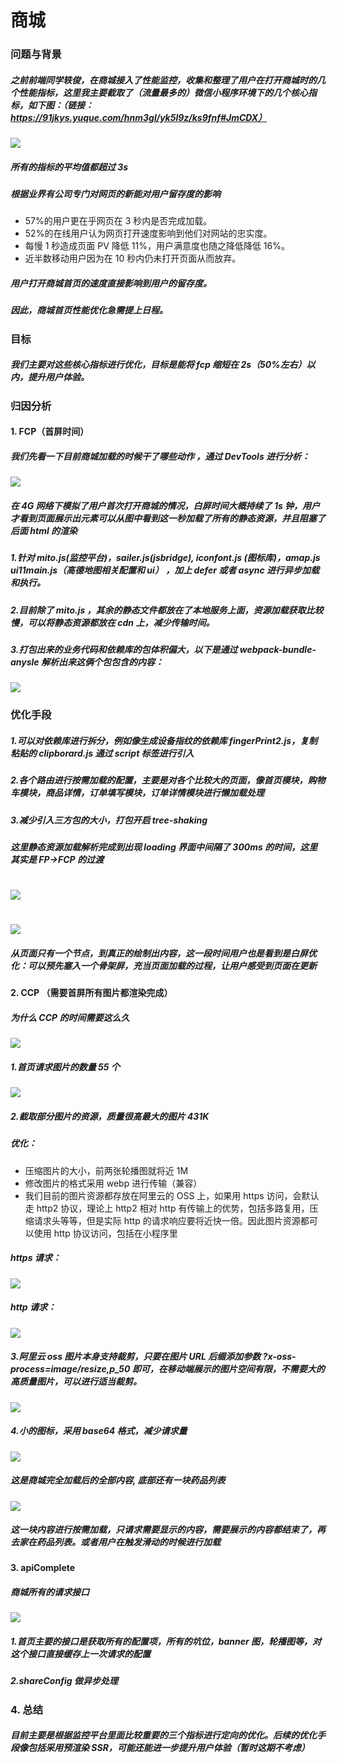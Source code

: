 # 商城

### 问题与背景

##### 之前前端同学轶俊，在商城接入了性能监控，收集和整理了用户在打开商城时的几个性能指标，这里我主要截取了（流量最多的）微信小程序环境下的几个核心指标，如下图：（链接：https://91jkys.yuque.com/hnm3gl/yk5l9z/ks9fnf#JmCDX）

![](https://tva1.sinaimg.cn/large/e6c9d24ely1h0kyrf1vjfj20o006a3yt.jpg)

##### 所有的指标的平均值都超过 3s

##### 根据业界有公司专门对网页的新能对用户留存度的影响

- 57%的用户更在乎网页在 3 秒内是否完成加载。
- 52%的在线用户认为网页打开速度影响到他们对网站的忠实度。
- 每慢 1 秒造成页面 PV 降低 11%，用户满意度也随之降低降低 16%。
- 近半数移动用户因为在 10 秒内仍未打开页面从而放弃。

##### 用户打开商城首页的速度直接影响到用户的留存度。

##### 因此，商城首页性能优化急需提上日程。

### 目标

##### 我们主要对这些核心指标进行优化，目标是能将 fcp 缩短在 2s（50%左右）以内，提升用户体验。

### 归因分析

#### 1. FCP（首屏时间）

##### 我们先看一下目前商城加载的时候干了哪些动作 ，通过 DevTools 进行分析：

![](https://tva1.sinaimg.cn/large/e6c9d24ely1h0kyqejp1vj20ku05hgmb.jpg)

##### 在 4G 网络下模拟了用户首次打开商城的情况，白屏时间大概持续了 1s 钟，用户才看到页面展示出元素可以从图中看到这一秒加载了所有的静态资源，并且阻塞了后面 html 的渲染

##### 1.针对 mito.js(监控平台)，sailer.js(jsbridge), iconfont.js (图标库)，amap.js ui11main.js（高德地图相关配置和 ui） ，加上 defer 或者 async 进行异步加载和执行。

##### 2.目前除了 mito.js ，其余的静态文件都放在了本地服务上面，资源加载获取比较慢，可以将静态资源都放在 cdn 上，减少传输时间。

##### 3.打包出来的业务代码和依赖库的包体积偏大，以下是通过 webpack-bundle-anysle 解析出来这俩个包包含的内容：

![](https://tva1.sinaimg.cn/large/e6c9d24ely1h0kyr3zap1j20ku0anmyn.jpg)

### 优化手段

##### 1.可以对依赖库进行拆分，例如像生成设备指纹的依赖库 fingerPrint2.js，复制粘贴的 clipborard.js 通过 script 标签进行引入

##### 2.各个路由进行按需加载的配置，主要是对各个比较大的页面，像首页模块，购物车模块，商品详情，订单填写模块，订单详情模块进行懒加载处理

##### 3.减少引入三方包的大小，打包开启 tree-shaking

##### 这里静态资源加载解析完成到出现 loading 界面中间隔了 300ms 的时间，这里其实是 FP->FCP 的过渡

# ![](https://tva1.sinaimg.cn/large/e6c9d24ely1h0kyrwvxgfj20ku0ox76x.jpg)

# ![](https://tva1.sinaimg.cn/large/e6c9d24ely1h0kys66s12j20lo067t9j.jpg)

##### 从页面只有一个节点，到真正的绘制出内容，这一段时间用户也是看到是白屏优化：可以预先塞入一个骨架屏，充当页面加载的过程，让用户感受到页面在更新

#### 2. CCP （需要首屏所有图片都渲染完成）

##### 为什么 CCP 的时间需要这么久

![](https://tva1.sinaimg.cn/large/e6c9d24ely1h0kysokonnj20ku08eaau.jpg)

##### 1.首页请求图片的数量 55 个

![](https://tva1.sinaimg.cn/large/e6c9d24ely1h0kyu2j1syj20ki0m8763.jpg)

##### 2.截取部分图片的资源，质量很高最大的图片 431K

##### 优化：

- 压缩图片的大小，前两张轮播图就将近 1M
- 修改图片的格式采用 webp 进行传输（兼容）
- 我们目前的图片资源都存放在阿里云的 OSS 上，如果用 https 访问，会默认走 http2 协议，理论上 http2 相对 http 有传输上的优势，包括多路复用，压缩请求头等等，但是实际 http 的请求响应要将近快一倍。因此图片资源都可以使用 http 协议访问，包括在小程序里

##### https 请求：

![](https://tva1.sinaimg.cn/large/e6c9d24ely1h0kyvbx7rtj20xd03pgme.jpg)

##### http 请求：

![](https://tva1.sinaimg.cn/large/e6c9d24ely1h0kyuybmufj20yt03d750.jpg)

##### 3.阿里云 oss 图片本身支持裁剪，只要在图片 URL 后缀添加参数 ?x-oss-process=image/resize,p_50 即可，在移动端展示的图片空间有限，不需要大的高质量图片，可以进行适当裁剪。

![](https://tva1.sinaimg.cn/large/e6c9d24ely1h0kyvwy1bnj210501pglt.jpg)

##### 4.小的图标，采用 base64 格式，减少请求量

![](https://tva1.sinaimg.cn/large/e6c9d24ely1h0kywep31uj20bz0l3763.jpg)

##### 这是商城完全加载后的全部内容, 底部还有一块药品列表

![](https://tva1.sinaimg.cn/large/e6c9d24ely1h0kywtv900j20bv0a1wf0.jpg)

##### 这一块内容进行按需加载，只请求需要显示的内容，需要展示的内容都结束了，再去家在药品列表。或者用户在触发滑动的时候进行加载

#### 3. apiComplete

##### 商城所有的请求接口

![](https://tva1.sinaimg.cn/large/e6c9d24ely1h0kyxcnr90j211x040wf9.jpg)

##### 1.首页主要的接口是获取所有的配置项，所有的坑位，banner 图，轮播图等，对这个接口直接缓存上一次请求的配置

##### 2.shareConfig 做异步处理

### 4. 总结

##### 目前主要是根据监控平台里面比较重要的三个指标进行定向的优化。后续的优化手段像包括采用预渲染 SSR，可能还能进一步提升用户体验（暂时这期不考虑）
